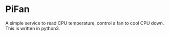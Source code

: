 # PiFan
A simple service to read CPU temperature, control a fan to cool CPU down. This is written in python3.
